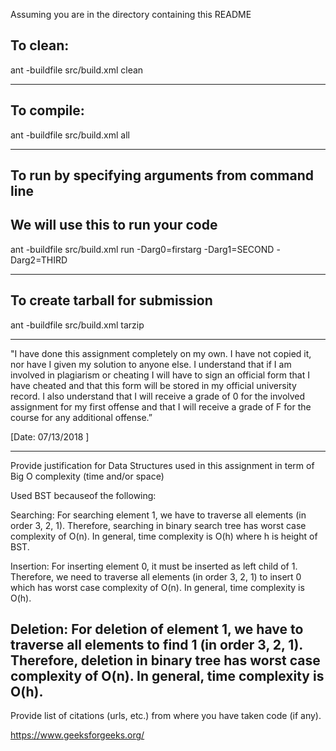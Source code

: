 ﻿Assuming you are in the directory containing this README



## To clean:
ant -buildfile src/build.xml clean

-----------------------------------------------------------------------
## To compile: 
ant -buildfile src/build.xml all

-----------------------------------------------------------------------
## To run by specifying arguments from command line 
## We will use this to run your code
ant -buildfile src/build.xml run -Darg0=firstarg -Darg1=SECOND -Darg2=THIRD

-----------------------------------------------------------------------

## To create tarball for submission
ant -buildfile src/build.xml tarzip

-----------------------------------------------------------------------

"I have done this assignment completely on my own. I have not copied
it, nor have I given my solution to anyone else. I understand that if
I am involved in plagiarism or cheating I will have to sign an
official form that I have cheated and that this form will be stored in
my official university record. I also understand that I will receive a
grade of 0 for the involved assignment for my first offense and that I
will receive a grade of F for the course for any additional
offense.”

[Date: 07/13/2018 ]

-----------------------------------------------------------------------

Provide justification for Data Structures used in this assignment in
term of Big O complexity (time and/or space)

Used BST becauseof the following:

Searching: For searching element 1, we have to traverse all elements (in order 3, 2, 1).
Therefore, searching in binary search tree has worst case complexity of O(n). 
In general, time complexity is O(h) where h is height of BST.

Insertion: For inserting element 0, it must be inserted as left child of 1. 
Therefore, we need to traverse all elements (in order 3, 2, 1) to insert 0 which has worst case complexity of O(n). 
In general, time complexity is O(h).

Deletion: For deletion of element 1, we have to traverse all elements to find 1 (in order 3, 2, 1). 
Therefore, deletion in binary tree has worst case complexity of O(n). 
In general, time complexity is O(h).
-----------------------------------------------------------------------

Provide list of citations (urls, etc.) from where you have taken code
(if any).

https://www.geeksforgeeks.org/

